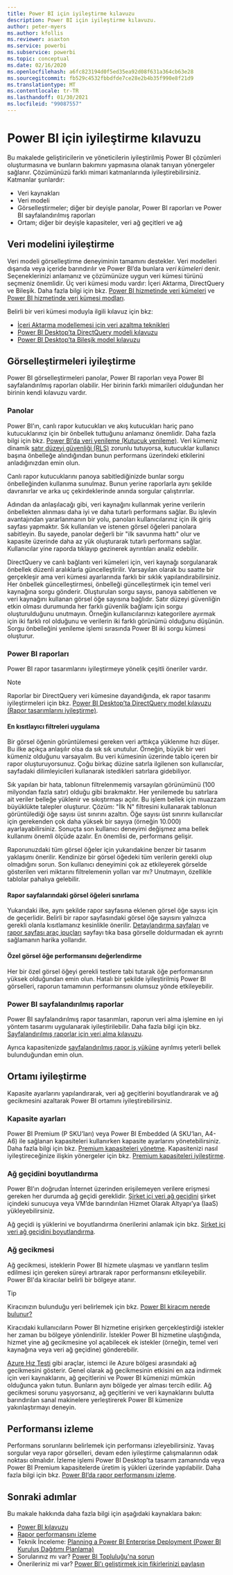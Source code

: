 ```yaml
---
title: Power BI için iyileştirme kılavuzu
description: Power BI için iyileştirme kılavuzu.
author: peter-myers
ms.author: kfollis
ms.reviewer: asaxton
ms.service: powerbi
ms.subservice: powerbi
ms.topic: conceptual
ms.date: 02/16/2020
ms.openlocfilehash: a6fc823194d0f5ed35ea92d08f631a364cb63e28
ms.sourcegitcommit: fb529c4532fbbdfde7ce28e2b4b35f990e8f21d9
ms.translationtype: MT
ms.contentlocale: tr-TR
ms.lasthandoff: 01/30/2021
ms.locfileid: "99087557"
---
```

# <a name="optimization-guide-for-power-bi"></a>Power BI için iyileştirme kılavuzu

Bu makalede geliştiricilerin ve yöneticilerin iyileştirilmiş Power BI çözümleri oluşturmasına ve bunların bakımını yapmasına olanak tanıyan yönergeler sağlanır. Çözümünüzü farklı mimari katmanlarında iyileştirebilirsiniz. Katmanlar şunlardır:

- Veri kaynakları
- Veri modeli
- Görselleştirmeler; diğer bir deyişle panolar, Power BI raporları ve Power BI sayfalandırılmış raporları
- Ortam; diğer bir deyişle kapasiteler, veri ağ geçitleri ve ağ

## <a name="optimizing-the-data-model"></a>Veri modelini iyileştirme

Veri modeli görselleştirme deneyiminin tamamını destekler. Veri modelleri dışarıda veya içeride barındırılır ve Power BI’da bunlara _veri kümeleri_ denir. Seçeneklerinizi anlamanız ve çözümünüze uygun veri kümesi türünü seçmeniz önemlidir. Üç veri kümesi modu vardır: İçeri Aktarma, DirectQuery ve Bileşik. Daha fazla bilgi için bkz. [Power BI hizmetinde veri kümeleri](../connect-data/service-datasets-understand.md) ve [Power BI hizmetinde veri kümesi modları](../connect-data/service-dataset-modes-understand.md).

Belirli bir veri kümesi moduyla ilgili kılavuz için bkz:

- [İçeri Aktarma modellemesi için veri azaltma teknikleri](import-modeling-data-reduction.md)
- [Power BI Desktop’ta DirectQuery modeli kılavuzu](directquery-model-guidance.md)
- [Power BI Desktop’ta Bileşik model kılavuzu](composite-model-guidance.md)

## <a name="optimizing-visualizations"></a>Görselleştirmeleri iyileştirme

Power BI görselleştirmeleri panolar, Power BI raporları veya Power BI sayfalandırılmış raporları olabilir. Her birinin farklı mimarileri olduğundan her birinin kendi kılavuzu vardır. 

### <a name="dashboards"></a>Panolar

Power BI’ın, canlı rapor kutucukları ve akış kutucukları hariç pano kutucuklarınız için bir önbellek tuttuğunu anlamanız önemlidir. Daha fazla bilgi için bkz. [Power BI’da veri yenileme (Kutucuk yenileme)](../connect-data/refresh-data.md#tile-refresh). Veri kümeniz dinamik [satır düzeyi güvenliği (RLS)](../admin/service-admin-rls.md) zorunlu tutuyorsa, kutucuklar kullanıcı başına önbelleğe alındığından bunun performans üzerindeki etkilerini anladığınızdan emin olun.

Canlı rapor kutucuklarını panoya sabitlediğinizde bunlar sorgu önbelleğinden kullanıma sunulmaz. Bunun yerine raporlarla aynı şekilde davranırlar ve arka uç çekirdeklerinde anında sorgular çalıştırırlar.

Adından da anlaşılacağı gibi, veri kaynağını kullanmak yerine verilerin önbellekten alınması daha iyi ve daha tutarlı performans sağlar. Bu işlevin avantajından yararlanmanın bir yolu, panoları kullanıcılarınız için ilk giriş sayfası yapmaktır. Sık kullanılan ve istenen görsel öğeleri panolara sabitleyin. Bu sayede, panolar değerli bir "ilk savunma hattı" olur ve kapasite üzerinde daha az yük oluşturarak tutarlı performans sağlar. Kullanıcılar yine raporda tıklayıp gezinerek ayrıntıları analiz edebilir.

DirectQuery ve canlı bağlantı veri kümeleri için, veri kaynağı sorgulanarak önbellek düzenli aralıklarla güncelleştirilir. Varsayılan olarak bu saatte bir gerçekleşir ama veri kümesi ayarlarında farklı bir sıklık yapılandırabilirsiniz. Her önbellek güncelleştirmesi, önbelleği güncelleştirmek için temel veri kaynağına sorgu gönderir. Oluşturulan sorgu sayısı, panoya sabitlenen ve veri kaynağını kullanan görsel öğe sayısına bağlıdır. Satır düzeyi güvenliğin etkin olması durumunda her farklı güvenlik bağlamı için sorgu oluşturulduğunu unutmayın. Örneğin kullanıcılarınızı kategorilere ayırmak için iki farklı rol olduğunu ve verilerin iki farklı görünümü olduğunu düşünün. Sorgu önbelleğini yenileme işlemi sırasında Power BI iki sorgu kümesi oluşturur.

### <a name="power-bi-reports"></a>Power BI raporları

Power BI rapor tasarımlarını iyileştirmeye yönelik çeşitli öneriler vardır.

> [!NOTE]
> Raporlar bir DirectQuery veri kümesine dayandığında, ek rapor tasarımı iyileştirmeleri için bkz. [Power BI Desktop’ta DirectQuery model kılavuzu (Rapor tasarımlarını iyileştirme)](directquery-model-guidance.md#optimize-report-designs).

#### <a name="apply-the-most-restrictive-filters"></a>En kısıtlayıcı filtreleri uygulama

Bir görsel öğenin görüntülemesi gereken veri arttıkça yüklenme hızı düşer. Bu ilke açıkça anlaşılır olsa da sık sık unutulur. Örneğin, büyük bir veri kümeniz olduğunu varsayalım. Bu veri kümesinin üzerinde tablo içeren bir rapor oluşturuyorsunuz. Çoğu birkaç düzine satırla ilgilenen son kullanıcılar, sayfadaki dilimleyicileri kullanarak istedikleri satırlara gidebiliyor.

Sık yapılan bir hata, tablonun filtrelenmemiş varsayılan görünümünü (100 milyondan fazla satır) olduğu gibi bırakmaktır. Her yenilemede bu satırlara ait veriler belleğe yüklenir ve sıkıştırması açılır. Bu işlem bellek için muazzam büyüklükte talepler oluşturur. Çözüm: "İlk N" filtresini kullanarak tablonun görüntülediği öğe sayısı üst sınırını azaltın. Öğe sayısı üst sınırını kullanıcılar için gerekenden çok daha yüksek bir sayıya (örneğin 10.000) ayarlayabilirsiniz. Sonuçta son kullanıcı deneyimi değişmez ama bellek kullanımı önemli ölçüde azalır. En önemlisi de, performans gelişir.

Raporunuzdaki tüm görsel öğeler için yukarıdakine benzer bir tasarım yaklaşımı önerilir. Kendinize bir görsel öğedeki tüm verilerin gerekli olup olmadığını sorun. Son kullanıcı deneyimini çok az etkileyerek görselde gösterilen veri miktarını filtrelemenin yolları var mı? Unutmayın, özellikle tablolar pahalıya gelebilir.

#### <a name="limit-visuals-on-report-pages"></a>Rapor sayfalarındaki görsel öğeleri sınırlama

Yukarıdaki ilke, aynı şekilde rapor sayfasına eklenen görsel öğe sayısı için de geçerlidir. Belirli bir rapor sayfasındaki görsel öğe sayısını yalnızca gerekli olanla kısıtlamanız kesinlikle önerilir. [Detaylandırma sayfaları](report-drillthrough.md) ve [rapor sayfası araç ipuçları](report-page-tooltips.md) sayfayı tıka basa görselle doldurmadan ek ayrıntı sağlamanın harika yollarıdır.

#### <a name="evaluate-custom-visual-performance"></a>Özel görsel öğe performansını değerlendirme

Her bir özel görsel öğeyi gerekli testlere tabi tutarak öğe performansının yüksek olduğundan emin olun. Hatalı bir şekilde iyileştirilmiş Power BI görselleri, raporun tamamının performansını olumsuz yönde etkileyebilir.

### <a name="power-bi-paginated-reports"></a>Power BI sayfalandırılmış raporlar

Power BI sayfalandırılmış rapor tasarımları, raporun veri alma işlemine en iyi yöntem tasarımı uygulanarak iyileştirilebilir. Daha fazla bilgi için bkz. [Sayfalandırılmış raporlar için veri alma kılavuzu](report-paginated-data-retrieval.md).

Ayrıca kapasitenizde [sayfalandırılmış rapor iş yüküne](../admin/service-admin-premium-workloads.md#paginated-reports) ayrılmış yeterli bellek bulunduğundan emin olun.

## <a name="optimizing-the-environment"></a>Ortamı iyileştirme

Kapasite ayarlarını yapılandırarak, veri ağ geçitlerini boyutlandırarak ve ağ gecikmesini azaltarak Power BI ortamını iyileştirebilirsiniz.

### <a name="capacity-settings"></a>Kapasite ayarları

Power BI Premium (P SKU’ları) veya Power BI Embedded (A SKU’ları, A4-A6) ile sağlanan kapasiteleri kullanırken kapasite ayarlarını yönetebilirsiniz. Daha fazla bilgi için bkz. [Premium kapasiteleri yönetme](../admin/service-premium-capacity-manage.md). Kapasitenizi nasıl iyileştireceğinize ilişkin yönergeler için bkz. [Premium kapasiteleri iyileştirme](../admin/service-premium-capacity-optimize.md).

### <a name="gateway-sizing"></a>Ağ geçidini boyutlandırma

Power BI’ın doğrudan İnternet üzerinden erişilemeyen verilere erişmesi gereken her durumda ağ geçidi gereklidir. [Şirket içi veri ağ geçidini](../connect-data/service-gateway-onprem.md) şirket içindeki sunucuya veya VM’de barındırılan Hizmet Olarak Altyapı’ya (IaaS) yükleyebilirsiniz.

Ağ geçidi iş yüklerini ve boyutlandırma önerilerini anlamak için bkz. [Şirket içi veri ağ geçidini boyutlandırma](gateway-onprem-sizing.md).

### <a name="network-latency"></a>Ağ gecikmesi

Ağ gecikmesi, isteklerin Power BI hizmete ulaşması ve yanıtların teslim edilmesi için gereken süreyi artırarak rapor performansını etkileyebilir. Power BI'da kiracılar belirli bir bölgeye atanır.

> [!TIP]
> Kiracınızın bulunduğu yeri belirlemek için bkz. [Power BI kiracım nerede bulunur?](../admin/service-admin-where-is-my-tenant-located.md)

Kiracıdaki kullanıcıların Power BI hizmetine erişirken gerçekleştirdiği istekler her zaman bu bölgeye yönlendirilir. İstekler Power BI hizmetine ulaştığında, hizmet yine ağ gecikmesine yol açabilecek ek istekler (örneğin, temel veri kaynağına veya veri ağ geçidine) gönderebilir.

[Azure Hız Testi](https://azurespeedtest.azurewebsites.net/) gibi araçlar, istemci ile Azure bölgesi arasındaki ağ gecikmesini gösterir. Genel olarak ağ gecikmesinin etkisini en aza indirmek için veri kaynaklarını, ağ geçitlerini ve Power BI kümenizi mümkün olduğunca yakın tutun. Bunların aynı bölgede yer alması tercih edilir. Ağ gecikmesi sorunu yaşıyorsanız, ağ geçitlerini ve veri kaynaklarını bulutta barındırılan sanal makinelere yerleştirerek Power BI kümenize yakınlaştırmayı deneyin.

## <a name="monitoring-performance"></a>Performansı izleme

Performans sorunlarını belirlemek için performansı izleyebilirsiniz. Yavaş sorgular veya rapor görselleri, devam eden iyileştirme çalışmalarının odak noktası olmalıdır. İzleme işlemi Power BI Desktop’ta tasarım zamanında veya Power BI Premium kapasitelerde üretim iş yükleri üzerinde yapılabilir. Daha fazla bilgi için bkz. [Power BI’da rapor performansını izleme](monitor-report-performance.md).

## <a name="next-steps"></a>Sonraki adımlar

Bu makale hakkında daha fazla bilgi için aşağıdaki kaynaklara bakın:

- [Power BI kılavuzu](index.yml)
- [Rapor performansını izleme](monitor-report-performance.md)
- Teknik İnceleme: [Planning a Power BI Enterprise Deployment (Power BI Kuruluş Dağıtımı Planlama)](https://go.microsoft.com/fwlink/?linkid=2057861)
- Sorularınız mı var? [Power BI Topluluğu'na sorun](https://community.powerbi.com/)
- Önerileriniz mi var? [Power BI'ı geliştirmek için fikirlerinizi paylaşın](https://ideas.powerbi.com/)




